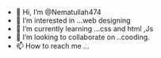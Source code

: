 - 👋 Hi, I’m @Nematullah474
- 👀 I’m interested in ...web designing
- 🌱 I’m currently learning ...css and html ,Js
- 💞️ I’m looking to collaborate on ..cooding.
- 📫 How to reach me ...

<!---
Nematullah474/Nematullah474 is a ✨ special ✨ repository because its `README.md` (this file) appears on your GitHub profile.
You can click the Preview link to take a look at your changes.
--->
